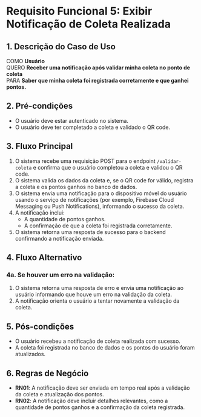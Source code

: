 # Requisito Funcional 5: Exibir Notificação de Coleta Realizada

## 1. Descrição do Caso de Uso
COMO **Usuário**  
QUERO **Receber uma notificação após validar minha coleta no ponto de coleta**  
PARA **Saber que minha coleta foi registrada corretamente e que ganhei pontos.**

## 2. Pré-condições
- O usuário deve estar autenticado no sistema.
- O usuário deve ter completado a coleta e validado o QR code.

## 3. Fluxo Principal
1. O sistema recebe uma requisição POST para o endpoint `/validar-coleta` e confirma que o usuário completou a coleta e validou o QR code.
2. O sistema valida os dados da coleta e, se o QR code for válido, registra a coleta e os pontos ganhos no banco de dados.
3. O sistema envia uma notificação para o dispositivo móvel do usuário usando o serviço de notificações (por exemplo, Firebase Cloud Messaging ou Push Notifications), informando o sucesso da coleta.
4. A notificação inclui:
    - A quantidade de pontos ganhos.
    - A confirmação de que a coleta foi registrada corretamente.
5. O sistema retorna uma resposta de sucesso para o backend confirmando a notificação enviada.

## 4. Fluxo Alternativo

### 4a. Se houver um erro na validação:
1. O sistema retorna uma resposta de erro e envia uma notificação ao usuário informando que houve um erro na validação da coleta.
2. A notificação orienta o usuário a tentar novamente a validação da coleta.

## 5. Pós-condições
- O usuário recebeu a notificação de coleta realizada com sucesso.
- A coleta foi registrada no banco de dados e os pontos do usuário foram atualizados.

## 6. Regras de Negócio
- **RN01**: A notificação deve ser enviada em tempo real após a validação da coleta e atualização dos pontos.
- **RN02**: A notificação deve incluir detalhes relevantes, como a quantidade de pontos ganhos e a confirmação da coleta registrada.